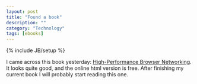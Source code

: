 ```yaml
---
layout: post
title: "Found a book"
description: ""
category: "Technology"
tags: [ebooks]
---
```

{% include JB/setup %}

I came across this book yesterday: [High-Performance Browser Networking](http://chimera.labs.oreilly.com/books/1230000000545/index.html). It looks quite good, and the online html version is free. After finishing my current book I will probably start reading this one.

